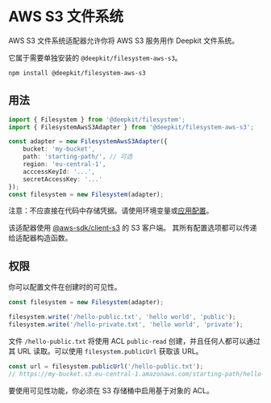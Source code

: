 # AWS S3 文件系统

AWS S3 文件系统适配器允许你将 AWS S3 服务用作 Deepkit 文件系统。

它属于需要单独安装的 `@deepkit/filesystem-aws-s3`。

```sh
npm install @deepkit/filesystem-aws-s3
```

## 用法

```typescript
import { Filesystem } from '@deepkit/filesystem';
import { FilesystemAwsS3Adapter } from '@deepkit/filesystem-aws-s3';

const adapter = new FilesystemAwsS3Adapter({
    bucket: 'my-bucket',
    path: 'starting-path/', // 可选
    region: 'eu-central-1',
    acccessKeyId: '...',
    secretAccessKey: '...'
});
const filesystem = new Filesystem(adapter);
```

注意：不应直接在代码中存储凭据。请使用环境变量或[应用配置](./app.md#configuration)。

该适配器使用 [@aws-sdk/client-s3](https://npmjs.com/package/@aws-sdk/client-s3) 的 S3 客户端。
其所有配置选项都可以传递给适配器构造函数。

## 权限

你可以配置文件在创建时的可见性。

```typescript
const filesystem = new Filesystem(adapter);

filesystem.write('/hello-public.txt', 'hello world', 'public');
filesystem.write('/hello-private.txt', 'hello world', 'private');
```

文件 `/hello-public.txt` 将使用 ACL `public-read` 创建，并且任何人都可以通过其 URL 读取。可以使用 `filesystem.publicUrl` 获取该 URL。

```typescript
const url = filesystem.publicUrl('/hello-public.txt');
// https://my-bucket.s3.eu-central-1.amazonaws.com/starting-path/hello-public.txt
```

要使用可见性功能，你必须在 S3 存储桶中启用基于对象的 ACL。